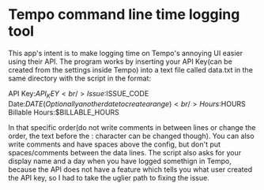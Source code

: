 # Tempo command line time logging tool

This app's intent is to make logging time on Tempo's annoying UI easier using their API. 
The program works by inserting your API Key(can be created from the settings inside Tempo) into a 
text file called data.txt in the same directory with the script in the format:

API Key:$API_KEY <br />
Issue:$ISSUE_CODE <br />
Date:$DATE (Optionally another date to create a range) <br />
Hours:$HOURS <br />
Billable Hours:$BILLABLE_HOURS <br />


In that specific order(do not write comments in between lines or change the order, the text before the : character can be changed though).
You can also write comments and have spaces above the config, but don't put spaces/comments between the data lines.
The script also asks for your display name and a day when you have logged somethign in Tempo, because the 
API does not have a feature which tells you what user created the API key, so I had to take the uglier path to fixing the issue.
